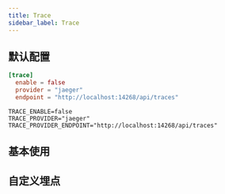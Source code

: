 ```yaml
---
title: Trace
sidebar_label: Trace
---
```



##  默认配置

```toml tab
[trace]
  enable = false
  provider = "jaeger"
  endpoint = "http://localhost:14268/api/traces"
```

```env tab
TRACE_ENABLE=false
TRACE_PROVIDER="jaeger"
TRACE_PROVIDER_ENDPOINT="http://localhost:14268/api/traces"
```


## 基本使用




## 自定义埋点

